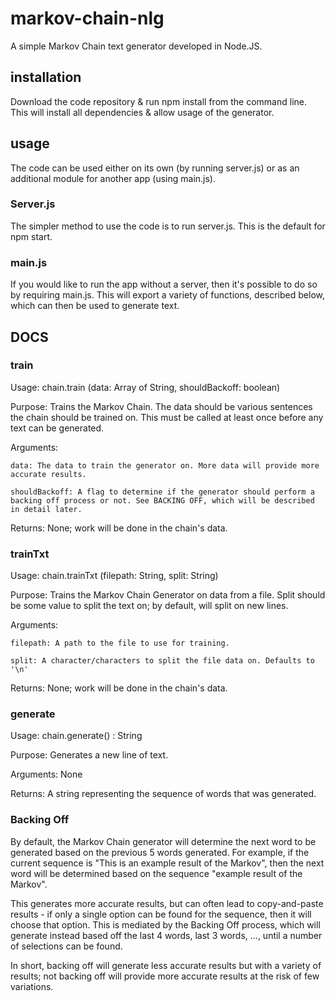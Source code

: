 # markov-chain-nlg
A simple Markov Chain text generator developed in Node.JS.


## installation
Download the code repository & run npm install from the command line. This will install all dependencies & allow usage of the generator.

## usage
The code can be used either on its own (by running server.js) or as an additional module for another app (using main.js).

### Server.js
The simpler method to use the code is to run server.js. This is the default for npm start.

### main.js
If you would like to run the app without a server, then it's possible to do so by requiring main.js.
This will export a variety of functions, described below, which can then be used to generate text.

## DOCS

### train
  Usage: chain.train (data: Array of String, shouldBackoff: boolean)
  
  Purpose: Trains the Markov Chain. The data should be various sentences the chain should be trained on. This must be called at least once before any text can be generated.
  
  Arguments:
  
    data: The data to train the generator on. More data will provide more accurate results.
    
    shouldBackoff: A flag to determine if the generator should perform a backing off process or not. See BACKING OFF, which will be described in detail later.
    
  Returns: None; work will be done in the chain's data.

### trainTxt
  Usage: chain.trainTxt (filepath: String, split: String)
  
  Purpose: Trains the Markov Chain Generator on data from a file. Split should be some value to split the text on; by default, will split on new lines.
  
  Arguments:
  
    filepath: A path to the file to use for training.
  
    split: A character/characters to split the file data on. Defaults to '\n'
  
  Returns: None; work will be done in the chain's data.
  
### generate
  Usage: chain.generate() : String
  
  Purpose: Generates a new line of text.
  
  Arguments: None
  
  Returns: A string representing the sequence of words that was generated.

### Backing Off
  By default, the Markov Chain generator will determine the next word to be generated based on the previous 5 words generated. For example, if the current sequence is "This is an example result of the Markov", then the next word will be determined based on the sequence "example result of the Markov".
  
  This generates more accurate results, but can often lead to copy-and-paste results - if only a single option can be found for the sequence, then it will choose that option. This is mediated by the Backing Off process, which will generate instead based off the last 4 words, last 3 words, ..., until a number of selections can be found.
  
  In short, backing off will generate less accurate results but with a variety of results; not backing off will provide more accurate results at the risk of few variations.
  
